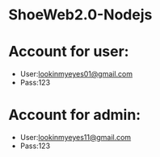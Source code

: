 # ShoeWeb2.0-Nodejs
# Account for user:
  - User:lookinmyeyes01@gmail.com
  - Pass:123
# Account for admin:
  - User:lookinmyeyes11@gmail.com
  - Pass:123
